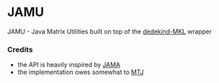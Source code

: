 # JAMU
JAMU - Java Matrix Utilities built on top of the [dedekind-MKL](https://github.com/stefan-zobel/dedekind-MKL) wrapper


### Credits

* the API is heavily inspired by [JAMA](https://math.nist.gov/javanumerics/jama/)
* the implementation owes somewhat to [MTJ](https://github.com/fommil/matrix-toolkits-java)
